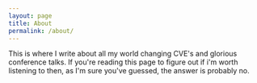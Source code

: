 ```yaml
---
layout: page
title: About
permalink: /about/
---
```


This is where I write about all my world changing CVE's and glorious conference talks. If you're reading this page to figure out if i'm worth listening to then, as I'm sure you've guessed, the answer is probably no. 